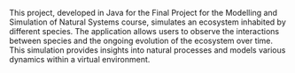 This project, developed in Java for the Final Project for the Modelling and Simulation of Natural Systems course, simulates an ecosystem inhabited by different species. 
The application allows users to observe the interactions between species and the ongoing evolution of the ecosystem over time. 
This simulation provides insights into natural processes and models various dynamics within a virtual environment.
